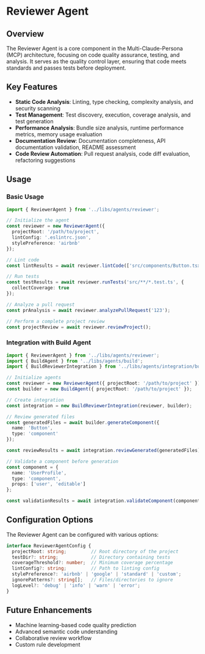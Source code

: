 # Reviewer Agent

## Overview

The Reviewer Agent is a core component in the Multi-Claude-Persona (MCP) architecture, focusing on code quality assurance, testing, and analysis. It serves as the quality control layer, ensuring that code meets standards and passes tests before deployment.

## Key Features

- **Static Code Analysis**: Linting, type checking, complexity analysis, and security scanning
- **Test Management**: Test discovery, execution, coverage analysis, and test generation
- **Performance Analysis**: Bundle size analysis, runtime performance metrics, memory usage evaluation
- **Documentation Review**: Documentation completeness, API documentation validation, README assessment
- **Code Review Automation**: Pull request analysis, code diff evaluation, refactoring suggestions

## Usage

### Basic Usage

```typescript
import { ReviewerAgent } from '../libs/agents/reviewer';

// Initialize the agent
const reviewer = new ReviewerAgent({
  projectRoot: '/path/to/project',
  lintConfig: '.eslintrc.json',
  stylePreference: 'airbnb'
});

// Lint code
const lintResults = await reviewer.lintCode(['src/components/Button.tsx']);

// Run tests
const testResults = await reviewer.runTests('src/**/*.test.ts', { 
  collectCoverage: true 
});

// Analyze a pull request
const prAnalysis = await reviewer.analyzePullRequest('123');

// Perform a complete project review
const projectReview = await reviewer.reviewProject();
```

### Integration with Build Agent

```typescript
import { ReviewerAgent } from '../libs/agents/reviewer';
import { BuildAgent } from '../libs/agents/build';
import { BuildReviewerIntegration } from '../libs/agents/integration/build-reviewer';

// Initialize agents
const reviewer = new ReviewerAgent({ projectRoot: '/path/to/project' });
const builder = new BuildAgent({ projectRoot: '/path/to/project' });

// Create integration
const integration = new BuildReviewerIntegration(reviewer, builder);

// Review generated files
const generatedFiles = await builder.generateComponent({
  name: 'Button',
  type: 'component'
});

const reviewResults = await integration.reviewGenerated(generatedFiles);

// Validate a component before generation
const component = {
  name: 'UserProfile',
  type: 'component',
  props: ['user', 'editable']
};

const validationResults = await integration.validateComponent(component);
```

## Configuration Options

The Reviewer Agent can be configured with various options:

```typescript
interface ReviewerAgentConfig {
  projectRoot: string;         // Root directory of the project
  testDir?: string;            // Directory containing tests
  coverageThreshold?: number;  // Minimum coverage percentage
  lintConfig?: string;         // Path to linting config
  stylePreference?: 'airbnb' | 'google' | 'standard' | 'custom';
  ignorePatterns?: string[];   // Files/directories to ignore
  logLevel?: 'debug' | 'info' | 'warn' | 'error';
}
```

## Future Enhancements

- Machine learning-based code quality prediction
- Advanced semantic code understanding
- Collaborative review workflow
- Custom rule development